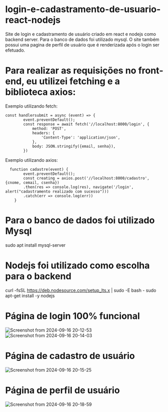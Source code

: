 # login-e-cadastramento-de-usuario-react-nodejs
Site de login e cadastramento de usuário criado em react e nodejs como backend server. Para o banco de dados foi utilizado mysql. O site também possui uma pagina de perfil de usuário que é renderizada após o login ser efetuado.


# Para realizar as requisições no front-end, eu utilizei fetching e a biblioteca axios: 
Exemplo utilizando fetch:
```
const handlersubmit = async (event) => {
        event.preventDefault();
        const response = await fetch('//localhost:8000/login', {
            method: 'POST', 
            headers: {
                'Content-Type': 'application/json',
            },
            body: JSON.stringify({email, senha}),
        })
```


Exemplo utilizando axios:
```
  function cadastre(event) {
        event.preventDefault();
        const creating = axios.post('//localhost:8000/cadastro', {cnome, cemail, csenha})
        .then(res => console.log(res), navigate('/login', alert("cadastramento realizado com sucesso")))
        .catch(err => console.log(err))
    }
```


# Para o banco de dados foi utilizado Mysql
sudo apt install mysql-server

# Nodejs foi utilizado como escolha para o backend
curl -fsSL https://deb.nodesource.com/setup_lts.x | sudo -E bash -
sudo apt-get install -y nodejs

# Página de login 100% funcional
![Screenshot from 2024-09-16 20-12-53](https://github.com/user-attachments/assets/9c0c9b6b-8086-4bb5-aff0-425e4791c509)
![Screenshot from 2024-09-16 20-14-03](https://github.com/user-attachments/assets/7248b670-8b5e-4379-a9ff-5cebd3e7ac31)

# Página de cadastro de usuário
![Screenshot from 2024-09-16 20-15-25](https://github.com/user-attachments/assets/ee03341f-958f-4a5d-9a96-fb7677dd341f)

# Página de perfil de usuário
![Screenshot from 2024-09-16 20-18-59](https://github.com/user-attachments/assets/f8201061-4bd5-47a6-a965-48e676ebba76)





      
